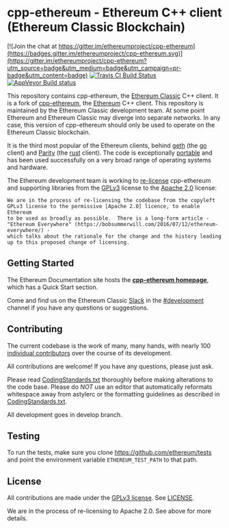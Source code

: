 # cpp-ethereum - Ethereum C++ client (Ethereum Classic Blockchain)

[![Join the chat at https://gitter.im/ethereumproject/cpp-ethereum](https://badges.gitter.im/ethereumproject/cpp-ethereum.svg)](https://gitter.im/ethereumproject/cpp-ethereum?utm_source=badge&utm_medium=badge&utm_campaign=pr-badge&utm_content=badge)
[![Travis CI Build Status](https://travis-ci.org/ethereumproject/cpp-ethereum.svg?branch=develop)](https://travis-ci.org/ethereumproject/cpp-ethereum/branches)
[![AppVeyor Build status](https://ci.appveyor.com/api/projects/status/vslpgeb3mwya8bh0/branch/develop?svg=true)](https://ci.appveyor.com/project/igetgames/cpp-ethereum-lrwsa/branch/develop)

This repository contains cpp-ethereum, the [Ethereum Classic](https://ethereumclassic.github.io/) C++ client. It is a fork
of [cpp-ethereum](http://cpp-ethereum.org/), the [Ethereum](http://ethereum.org) C++ client. This repository is maintained by
the Ethereum Classic development team. At some point Ethereum and Ethereum Classic may diverge into separate networks. In any
case, this version of cpp-ethereum should only be used to operate on the Ethereum Classic blockchain. 

It is the third most popular of the Ethereum clients, behind [geth](https://github.com/ethereum/go-ethereum) (the [go](https://golang.org)
client) and [Parity](https://github.com/ethcore/parity) (the [rust](https://www.rust-lang.org/) client).  The code is exceptionally
[portable](http://cpp-ethereum.org/portability.html) and has been used successfully on a very broad range
of operating systems and hardware.

The Ethereum development team is working to [re-license](https://bobsummerwill.com/2016/07/12/c-re-licensing-plan/) cpp-ethereum and
supporting libraries from the [GPLv3](https://en.wikipedia.org/wiki/GNU_General_Public_License) license to the
[Apache 2.0](https://en.wikipedia.org/wiki/Apache_License) license:
```
We are in the process of re-licensing the codebase from the copyleft
GPLv3 license to the permissive [Apache 2.0] licence, to enable Ethereum
to be used as broadly as possible.  There is a long-form article -
"Ethereum Everywhere" (https://bobsummerwill.com/2016/07/12/ethereum-everywhere/) - 
which talks about the rationale for the change and the history leading
up to this proposed change of licensing.
```

## Getting Started

The Ethereum Documentation site hosts the **[cpp-ethereum homepage](http://cpp-ethereum.org)**, which
has a Quick Start section.

Come and find us on the Ethereum Classic [Slack](http://ethereumclassic.herokuapp.com/) in the [#development](https://ethereumclassic.slack.com/messages/development/)
channel if you have any questions or suggestions.

## Contributing

The current codebase is the work of many, many hands, with nearly 100
[individual contributors](https://github.com/ethereumproject/cpp-ethereum/graphs/contributors) over the course of its development.

All contributions are welcome! If you have any questions, please just ask.

Please read [CodingStandards.txt](CodingStandards.txt) thoroughly before making alterations to the code base.
Please do *NOT* use an editor that automatically reformats whitespace away from astylerc or the formatting guidelines
as described in [CodingStandards.txt](CodingStandards.txt).

All development goes in develop branch.

## Testing

To run the tests, make sure you clone https://github.com/ethereum/tests and point the environment variable
`ETHEREUM_TEST_PATH` to that path.

## License

All contributions are made under the [GPLv3 license](http://www.gnu.org/licenses/gpl-3.0.en.html). See [LICENSE](LICENSE).

We are in the process of re-licensing to Apache 2.0.   See above for more details.
